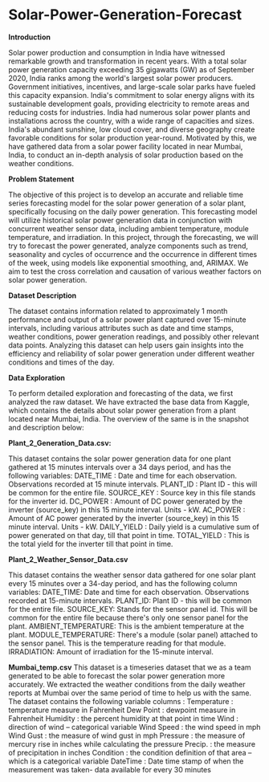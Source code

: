 # Solar-Power-Generation-Forecast
**Introduction**

Solar power production and consumption in India have witnessed remarkable growth and transformation in recent years. With a total solar power generation capacity exceeding 35 gigawatts (GW) as of September 2020, India ranks among the world's largest solar power producers. Government initiatives, incentives, and large-scale solar parks have fueled this capacity expansion. India's commitment to solar energy aligns with its sustainable development goals, providing electricity to remote areas and reducing costs for industries. India had numerous solar power plants and installations across the country, with a wide range of capacities and sizes. India's abundant sunshine, low cloud cover, and diverse geography create favorable conditions for solar production year-round. Motivated by this, we have gathered data from a solar power facility located in near Mumbai, India, to conduct an in-depth analysis of solar production based on the weather conditions.

**Problem Statement**

The objective of this project is to develop an accurate and reliable time series forecasting model for the solar power generation of a solar plant, specifically focusing on the daily power generation. This forecasting model will utilize historical solar power generation data in conjunction with concurrent weather sensor data, including ambient temperature, module temperature, and irradiation. In this project, through the forecasting, we will try to forecast the power generated, analyze components such as trend, seasonality and cycles of occurrence and the occurrence in different times of the week, using models like exponential smoothing, and, ARIMAX. We aim to test the cross correlation and causation of various weather factors on solar power generation.


**Dataset Description**

The dataset contains information related to approximately 1 month performance and output of a solar power plant captured over 15-minute intervals, including various attributes such as date and time stamps, weather conditions, power generation readings, and possibly other relevant data points. Analyzing this dataset can help users gain insights into the efficiency and reliability of solar power generation under different weather conditions and times of the day.

**Data Exploration**

To perform detailed exploration and forecasting of the data, we first analyzed the raw dataset. 
We have extracted the base data from Kaggle, which contains the details about solar power generation from a plant located near Mumbai, India.
The overview of the same is in the snapshot and description below:

**Plant_2_Generation_Data.csv:**

This dataset contains the solar power generation data for one plant gathered at 15 minutes intervals over a 34 days period, and has the following variables:
DATE_TIME : Date and time for each observation. Observations recorded at 15 minute intervals.
PLANT_ID : Plant ID - this will be common for the entire file.
SOURCE_KEY : Source key in this file stands for the inverter id.
DC_POWER : Amount of DC power generated by the inverter (source_key) in this 15 minute interval. Units - kW.
AC_POWER : Amount of AC power generated by the inverter (source_key) in this 15 minute interval. Units - kW.
DAILY_YIELD : Daily yield is a cumulative sum of power generated on that day, till that point in time.
TOTAL_YIELD : This is the total yield for the inverter till that point in time.


**Plant_2_Weather_Sensor_Data.csv**

This dataset contains the weather sensor data gathered for one solar plant every 15 minutes over a 34-day period, and has the following column variables:
DATE_TIME: Date and time for each observation. Observations recorded at 15-minute intervals.
PLANT_ID: Plant ID - this will be common for the entire file.
SOURCE_KEY: Stands for the sensor panel id. This will be common for the entire file because there's only one sensor panel for the plant.
AMBIENT_TEMPERATURE: This is the ambient temperature at the plant.
MODULE_TEMPERATURE: There's a module (solar panel) attached to the sensor panel. This is the temperature reading for that module.
IRRADIATION: Amount of irradiation for the 15-minute interval.


**Mumbai_temp.csv**
This dataset is a timeseries dataset that we as a team generated to be able to forecast the solar power generation more accurately. We extracted the weather conditions from the daily weather reports at Mumbai over the same period of time to help us with the same. The dataset contains the following variable columns :
Temperature : temperature measure in Fahrenheit 
Dew Point : dewpoint measure in Fahrenheit
Humidity : the percent humidity at that point in time
Wind : direction of wind – categorical variable
Wind Speed : the wind speed in mph
Wind Gust : the measure of wind gust in mph
Pressure : the measure of mercury rise in inches while calculating the pressure
Precip. : the measure of precipitation in inches
Condition : the condition definition of that area – which is a categorical variable
DateTime : Date time stamp of when the measurement was taken- data available for every 30 minutes 




